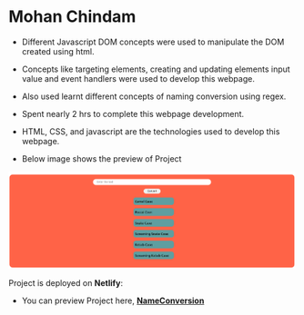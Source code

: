# Mohan Chindam

- Different Javascript DOM concepts were used to manipulate the DOM created using html.
- Concepts like targeting elements, creating and updating elements input value and event handlers were used to develop this webpage.
- Also used learnt different concepts of naming conversion using regex.
- Spent nearly 2 hrs to complete this webpage development.
- HTML, CSS, and javascript are the technologies used to develop this webpage.

- Below image shows the preview of Project

![NameConversion Preview](./nameConversion1.png)

Project is deployed on **Netlify**:
- You can preview Project here, [**NameConversion**](https://fsjs092022-02nameconversion.netlify.app/)





